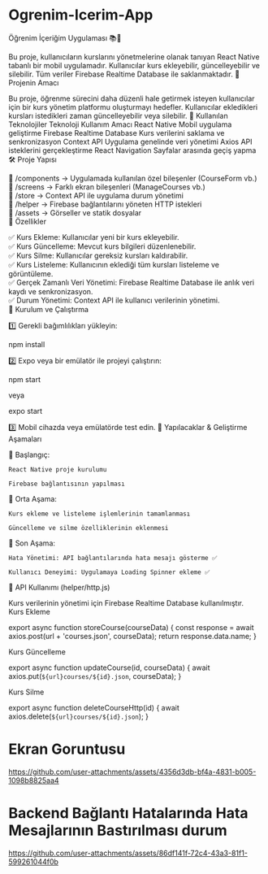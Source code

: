 ﻿# Ogrenim-Icerim-App
Öğrenim İçeriğim Uygulaması 📚📱

Bu proje, kullanıcıların kurslarını yönetmelerine olanak tanıyan React Native tabanlı bir mobil uygulamadır. Kullanıcılar kurs ekleyebilir, güncelleyebilir ve silebilir. Tüm veriler Firebase Realtime Database ile saklanmaktadır.
📌 Projenin Amacı

Bu proje, öğrenme sürecini daha düzenli hale getirmek isteyen kullanıcılar için bir kurs yönetim platformu oluşturmayı hedefler. Kullanıcılar ekledikleri kursları istedikleri zaman güncelleyebilir veya silebilir.
🚀 Kullanılan Teknolojiler
Teknoloji	Kullanım Amacı
React Native	Mobil uygulama geliştirme
Firebase Realtime Database	Kurs verilerini saklama ve senkronizasyon
Context API	Uygulama genelinde veri yönetimi
Axios	API isteklerini gerçekleştirme
React Navigation	Sayfalar arasında geçiş yapma
🛠️ Proje Yapısı

📂 /components → Uygulamada kullanılan özel bileşenler (CourseForm vb.)<br>
📂 /screens → Farklı ekran bileşenleri (ManageCourses vb.)<br>
📂 /store → Context API ile uygulama durum yönetimi <br>
📂 /helper → Firebase bağlantılarını yöneten HTTP istekleri <br>
📂 /assets → Görseller ve statik dosyalar <br>
📌 Özellikler

✅ Kurs Ekleme: Kullanıcılar yeni bir kurs ekleyebilir.<br>
✅ Kurs Güncelleme: Mevcut kurs bilgileri düzenlenebilir.<br>
✅ Kurs Silme: Kullanıcılar gereksiz kursları kaldırabilir.<br>
✅ Kurs Listeleme: Kullanıcının eklediği tüm kursları listeleme ve görüntüleme.<br>
✅ Gerçek Zamanlı Veri Yönetimi: Firebase Realtime Database ile anlık veri kaydı ve senkronizasyon.<br>
✅ Durum Yönetimi: Context API ile kullanıcı verilerinin yönetimi.<br>
📲 Kurulum ve Çalıştırma

1️⃣ Gerekli bağımlılıkları yükleyin:

npm install

2️⃣ Expo veya bir emülatör ile projeyi çalıştırın:

npm start

veya

expo start

3️⃣ Mobil cihazda veya emülatörde test edin.
📌 Yapılacaklar & Geliştirme Aşamaları

🔹 Başlangıç:

    React Native proje kurulumu

    Firebase bağlantısının yapılması

🔹 Orta Aşama:

    Kurs ekleme ve listeleme işlemlerinin tamamlanması

    Güncelleme ve silme özelliklerinin eklenmesi

🔹 Son Aşama:

    Hata Yönetimi: API bağlantılarında hata mesajı gösterme ✅

    Kullanıcı Deneyimi: Uygulamaya Loading Spinner ekleme ✅

📌 API Kullanımı (helper/http.js)

Kurs verilerinin yönetimi için Firebase Realtime Database kullanılmıştır.<br>
Kurs Ekleme<br>

export async function storeCourse(courseData) {
    const response = await axios.post(url + 'courses.json', courseData);
    return response.data.name;
}

Kurs Güncelleme

export async function updateCourse(id, courseData) {
    await axios.put(`${url}courses/${id}.json`, courseData);
}

Kurs Silme

export async function deleteCourseHttp(id) {
    await axios.delete(`${url}courses/${id}.json`);
}


# Ekran Goruntusu

https://github.com/user-attachments/assets/4356d3db-bf4a-4831-b005-1098b8825aa4

# Backend Bağlantı Hatalarında Hata Mesajlarının Bastırılması durum

https://github.com/user-attachments/assets/86df141f-72c4-43a3-81f1-599261044f0b
